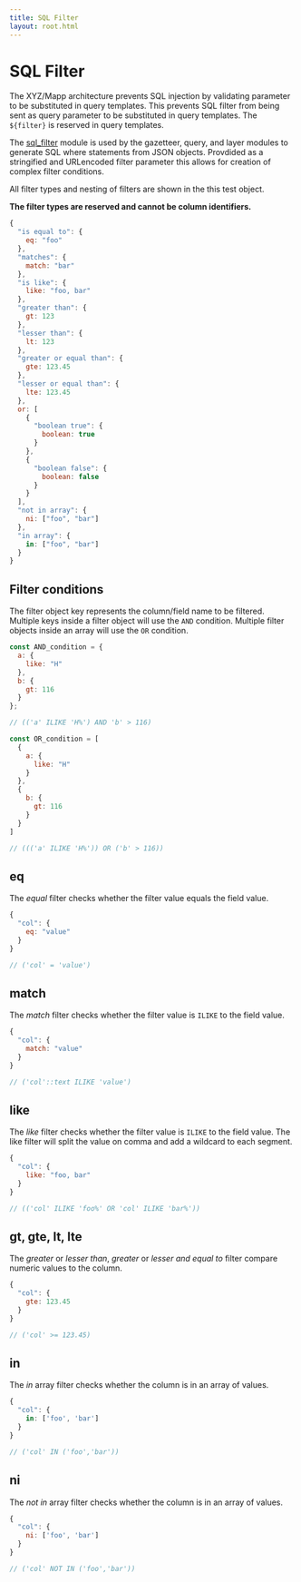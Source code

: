 ```yaml
---
title: SQL Filter
layout: root.html
---
```


# SQL Filter

The XYZ/Mapp architecture prevents SQL injection by validating parameter to be substituted in query templates. This prevents SQL filter from being sent as query parameter to be substituted in query templates. The `${filter}` is reserved in query templates.

The [sql_filter](https://github.com/GEOLYTIX/xyz/blob/development/mod/layer/sql_filter.js) module is used by the gazetteer, query, and layer modules to generate SQL where statements from JSON objects. Provdided as a stringified and URLencoded filter parameter this allows for creation of complex filter conditions.

All filter types and nesting of filters are shown in the this test object.

**The filter types are reserved and cannot be column identifiers.**

```javascript
{
  "is equal to": {
    eq: "foo"
  },
  "matches": {
    match: "bar"
  },
  "is like": {
    like: "foo, bar"
  },
  "greater than": {
    gt: 123
  },
  "lesser than": {
    lt: 123
  },
  "greater or equal than": {
    gte: 123.45
  },
  "lesser or equal than": {
    lte: 123.45
  },
  or: [
    {
      "boolean true": {
        boolean: true
      }
    },
    {
      "boolean false": {
        boolean: false
      }
    }
  ],
  "not in array": {
    ni: ["foo", "bar"]
  },
  "in array": {
    in: ["foo", "bar"]
  }
}
```

## Filter conditions

The filter object key represents the column/field name to be filtered. Multiple keys inside a filter object will use the `AND` condition. Multiple filter objects inside an array will use the `OR` condition.

```javascript
const AND_condition = {
  a: {
    like: "H"
  },
  b: {
    gt: 116
  }
};

// (('a' ILIKE 'H%') AND 'b' > 116)

const OR_condition = [
  {
    a: {
      like: "H"
    }
  },
  {
    b: {
      gt: 116
    }
  }
]

// ((('a' ILIKE 'H%')) OR ('b' > 116))
```

## eq

The *equal* filter checks whether the filter value equals the field value.

```javascript
{
  "col": {
    eq: "value"
  }
}

// ('col' = 'value')
```

## match

The *match* filter checks whether the filter value is `ILIKE` to the field value.

```javascript
{
  "col": {
    match: "value"
  }
}

// ('col'::text ILIKE 'value')
```

## like

The *like* filter checks whether the filter value is `ILIKE` to the field value. The like filter will split the value on comma and add a wildcard to each segment.

```javascript
{
  "col": {
    like: "foo, bar"
  }
}

// (('col' ILIKE 'foo%' OR 'col' ILIKE 'bar%'))
```

## gt, gte, lt, lte

The *greater* or *lesser than*, *greater* or *lesser and equal to* filter compare numeric values to the column.

```javascript
{
  "col": {
    gte: 123.45
  }
}

// ('col' >= 123.45)
```

## in

The *in* array filter checks whether the column is in an array of values.

```javascript
{
  "col": {
    in: ['foo', 'bar']
  }
}

// ('col' IN ('foo','bar'))
```

## ni

The *not in* array filter checks whether the column is in an array of values.

```javascript
{
  "col": {
    ni: ['foo', 'bar']
  }
}

// ('col' NOT IN ('foo','bar'))
```